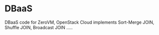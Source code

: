 DBaaS
=====

DBaaS code for ZeroVM, OpenStack Cloud implements Sort-Merge JOIN, Shuffle JOIN, Broadcast JOIN .....
